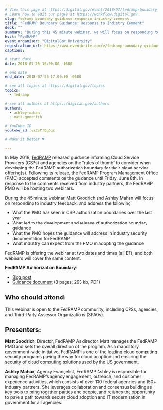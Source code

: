 ```yaml
---
# View this page at https://digital.gov/event/2018/07/fedramp-boundary-guidance-response-industry-comment
# Learn how to edit our pages at https://workflow.digital.gov
slug: fedramp-boundary-guidance-response-industry-comment
title: "FedRAMP Boundary Guidance: Response to Industry Comment"
deck: ""
summary: "During this 45 minute webinar, we will focus on responding to industry feedback from the May 2018 guidance that FedRAMP released to inform Cloud Service Providers (CSPs) and agencies on the “rules of thumb” to consider when developing the FedRAMP authorization boundary for their cloud service offering(s)."
host: "FedRAMP"
event_organizer: "DigitalGov University"
registration_url: https://www.eventbrite.com/e/fedramp-boundary-guidance-response-to-industry-comment-ii-registration-47681909876
captions: 

# start date
date: 2018-07-25 16:00:00 -0500

# end date
end_date: 2018-07-25 17:00:00 -0500

# see all topics at https://digital.gov/topics
topics: 
  - fedramp

# see all authors at https://digital.gov/authors
authors: 
  - ashley-mahan
  - matt-goodrich

# YouTube ID
youtube_id: esZsPfEgDqc

# Make it better ♥

---
```


In May 2018, [FedRAMP](https://www.fedramp.gov/) released guidance informing Cloud Service Providers (CSPs) and agencies on the “rules of thumb” to consider when developing the FedRAMP authorization boundary for their cloud service offering(s). Following its release, the FedRAMP Program Management Office (PMO) accepted comments on the guidance until Friday, June 8th. In response to the comments received from industry partners, the FedRAMP PMO will be hosting two webinars. 

During the 45 minute webinar, Matt Goodrich and Ashley Mahan will focus on responding to industry feedback, and address the following:

- What the PMO has seen in CSP authorization boundaries over the last year
- What led to the development and release of authorization boundary guidance 
- What the PMO hopes the guidance will address in industry security documentation for FedRAMP
- What industry can expect from the PMO in adopting the guidance

FedRAMP is offering the webinar at two dates and times (all ET), and both webinars will cover the same content. 

**FedRAMP Authorization Boundary**: 

 * [Blog post](https://www.fedramp.gov/fedramp-authorization-boundary-guidance-released/) 
 * [Guidance document](https://www.fedramp.gov/assets/resources/documents/CSP_A_FedRAMP_Authorization_Boundary_Guidance.pdf) (3 pages, 293 kb, PDF)

## Who should attend:

This webinar is open to the FedRAMP community, including CPSs, agencies, and Third-Party Assessor Organizations (3PAOs).

## Presenters:

**Matt Goodrich**, Director, FedRAMP 
As director, Matt manages the FedRAMP PMO and sets the overall direction of the program. As a mandatory government-wide initiative, FedRAMP is one of the leading cloud computing security programs paving the way for cloud adoption and ensuring the security of cloud computing solutions used by the US government.

**Ashley Mahan**, Agency Evangelist, FedRAMP 
Ashley is responsible for managing FedRAMP’s agency engagement, outreach, and customer experience activities, which consists of over 130 federal agencies and 150+ industry partners. She leverages collaboration and consensus building as key tools to bring together parties and people, and relishes the opportunity to pave a path towards secure cloud adoption and IT modernization in government for all agencies. 

